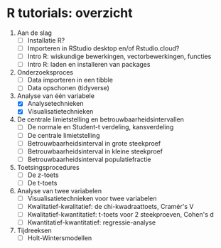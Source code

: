 # R tutorials: overzicht

1. Aan de slag
    - [ ] Installatie R?
    - [ ] Importeren in RStudio desktop en/of Rstudio.cloud?
    - [ ] Intro R: wiskundige bewerkingen, vectorbewerkingen, functies
    - [ ] Intro R: laden en installeren van packages
2. Onderzoeksproces
    - [ ] Data importeren in een tibble
    - [ ] Data opschonen (tidyverse)
3. Analyse van één variabele
    - [x] Analysetechnieken
    - [x] Visualisatietechnieken
4. De centrale limietstelling en betrouwbaarheidsintervallen
    - [ ] De normale en Student-t verdeling, kansverdeling
    - [ ] De centrale limietstelling
    - [ ] Betrouwbaarheidsinterval in grote steekproef
    - [ ] Betrouwbaarheidsinterval in kleine steekproef
    - [ ] Betrouwbaarheidsinterval populatiefractie
5. Toetsingsprocedures
    - [ ] De z-toets
    - [ ] De t-toets
6. Analyse van twee variabelen
    - [ ] Visualisatietechnieken voor twee variabelen
    - [ ] Kwalitatief-kwalitatief: de chi-kwadraattoets, Cramér's V
    - [ ] Kwalitatief-kwantitatief: t-toets voor 2 steekproeven, Cohen's d
    - [ ] Kwantitatief-kwantitatief: regressie-analyse
7. Tijdreeksen
    - [ ] Holt-Wintersmodellen
